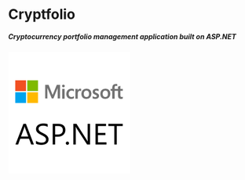 # Cryptfolio
##### Cryptocurrency portfolio management application built on ASP.NET
![ASP Logo](./ASP_logo.png)